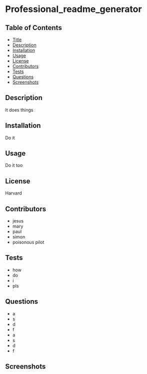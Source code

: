 # Professional_readme_generator

## Table of Contents

- [Title](#title)
- [Description](#description)
- [Installation](#installation)
- [Usage](#usage)
- [License](#license)
- [Contributors](#contributors)
- [Tests](#tests)
- [Questions](#questions)
- [Screenshots](#screenshots)

## Description

It does things

## Installation

Do it

## Usage

Do it too

## License

Harvard

## Contributors

- jesus
- mary
- paul
- simon
- poisonous pilot

## Tests

- how
- do
- i
- pls

## Questions

- a
- s
- d
- f
- a
- s
- d
- f

## Screenshots
